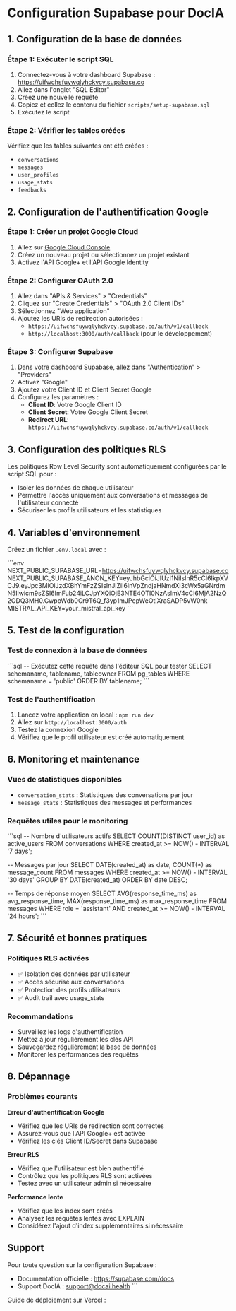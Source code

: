 # Configuration Supabase pour DocIA

## 1. Configuration de la base de données

### Étape 1: Exécuter le script SQL
1. Connectez-vous à votre dashboard Supabase : https://uifwchsfuywqlyhckvcy.supabase.co
2. Allez dans l'onglet "SQL Editor"
3. Créez une nouvelle requête
4. Copiez et collez le contenu du fichier `scripts/setup-supabase.sql`
5. Exécutez le script

### Étape 2: Vérifier les tables créées
Vérifiez que les tables suivantes ont été créées :
- `conversations`
- `messages` 
- `user_profiles`
- `usage_stats`
- `feedbacks`

## 2. Configuration de l'authentification Google

### Étape 1: Créer un projet Google Cloud
1. Allez sur [Google Cloud Console](https://console.cloud.google.com/)
2. Créez un nouveau projet ou sélectionnez un projet existant
3. Activez l'API Google+ et l'API Google Identity

### Étape 2: Configurer OAuth 2.0
1. Allez dans "APIs & Services" > "Credentials"
2. Cliquez sur "Create Credentials" > "OAuth 2.0 Client IDs"
3. Sélectionnez "Web application"
4. Ajoutez les URIs de redirection autorisées :
   - `https://uifwchsfuywqlyhckvcy.supabase.co/auth/v1/callback`
   - `http://localhost:3000/auth/callback` (pour le développement)

### Étape 3: Configurer Supabase
1. Dans votre dashboard Supabase, allez dans "Authentication" > "Providers"
2. Activez "Google"
3. Ajoutez votre Client ID et Client Secret Google
4. Configurez les paramètres :
   - **Client ID**: Votre Google Client ID
   - **Client Secret**: Votre Google Client Secret
   - **Redirect URL**: `https://uifwchsfuywqlyhckvcy.supabase.co/auth/v1/callback`

## 3. Configuration des politiques RLS

Les politiques Row Level Security sont automatiquement configurées par le script SQL pour :
- Isoler les données de chaque utilisateur
- Permettre l'accès uniquement aux conversations et messages de l'utilisateur connecté
- Sécuriser les profils utilisateurs et les statistiques

## 4. Variables d'environnement

Créez un fichier `.env.local` avec :

\`\`\`env
NEXT_PUBLIC_SUPABASE_URL=https://uifwchsfuywqlyhckvcy.supabase.co
NEXT_PUBLIC_SUPABASE_ANON_KEY=eyJhbGciOiJIUzI1NiIsInR5cCI6IkpXVCJ9.eyJpc3MiOiJzdXBhYmFzZSIsInJlZiI6InVpZndjaHNmdXl3cWx5aGNrdmN5Iiwicm9sZSI6ImFub24iLCJpYXQiOjE3NTE4OTI0NzAsImV4cCI6MjA2NzQ2ODQ3MH0.CwpoWdb0Cr9T6Q_f3yp1mJPepWeOtiXraSADP5vW0nk
MISTRAL_API_KEY=your_mistral_api_key
\`\`\`

## 5. Test de la configuration

### Test de connexion à la base de données
\`\`\`sql
-- Exécutez cette requête dans l'éditeur SQL pour tester
SELECT 
  schemaname,
  tablename,
  tableowner
FROM pg_tables 
WHERE schemaname = 'public'
ORDER BY tablename;
\`\`\`

### Test de l'authentification
1. Lancez votre application en local : `npm run dev`
2. Allez sur `http://localhost:3000/auth`
3. Testez la connexion Google
4. Vérifiez que le profil utilisateur est créé automatiquement

## 6. Monitoring et maintenance

### Vues de statistiques disponibles
- `conversation_stats` : Statistiques des conversations par jour
- `message_stats` : Statistiques des messages et performances

### Requêtes utiles pour le monitoring
\`\`\`sql
-- Nombre d'utilisateurs actifs
SELECT COUNT(DISTINCT user_id) as active_users 
FROM conversations 
WHERE created_at >= NOW() - INTERVAL '7 days';

-- Messages par jour
SELECT 
  DATE(created_at) as date,
  COUNT(*) as message_count
FROM messages 
WHERE created_at >= NOW() - INTERVAL '30 days'
GROUP BY DATE(created_at)
ORDER BY date DESC;

-- Temps de réponse moyen
SELECT 
  AVG(response_time_ms) as avg_response_time,
  MAX(response_time_ms) as max_response_time
FROM messages 
WHERE role = 'assistant' 
AND created_at >= NOW() - INTERVAL '24 hours';
\`\`\`

## 7. Sécurité et bonnes pratiques

### Politiques RLS activées
- ✅ Isolation des données par utilisateur
- ✅ Accès sécurisé aux conversations
- ✅ Protection des profils utilisateurs
- ✅ Audit trail avec usage_stats

### Recommandations
- Surveillez les logs d'authentification
- Mettez à jour régulièrement les clés API
- Sauvegardez régulièrement la base de données
- Monitorer les performances des requêtes

## 8. Dépannage

### Problèmes courants

**Erreur d'authentification Google**
- Vérifiez que les URIs de redirection sont correctes
- Assurez-vous que l'API Google+ est activée
- Vérifiez les clés Client ID/Secret dans Supabase

**Erreur RLS**
- Vérifiez que l'utilisateur est bien authentifié
- Contrôlez que les politiques RLS sont activées
- Testez avec un utilisateur admin si nécessaire

**Performance lente**
- Vérifiez que les index sont créés
- Analysez les requêtes lentes avec EXPLAIN
- Considérez l'ajout d'index supplémentaires si nécessaire

## Support

Pour toute question sur la configuration Supabase :
- Documentation officielle : https://supabase.com/docs
- Support DocIA : support@docai.health
\`\`\`

Guide de déploiement sur Vercel :
